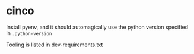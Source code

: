 # cinco

Install pyenv, and it should automagically use the python version specified in `.python-version`

Tooling is listed in dev-requirements.txt
